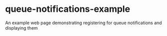 # queue-notifications-example
An example web page demonstrating registering for queue notifications and displaying them
